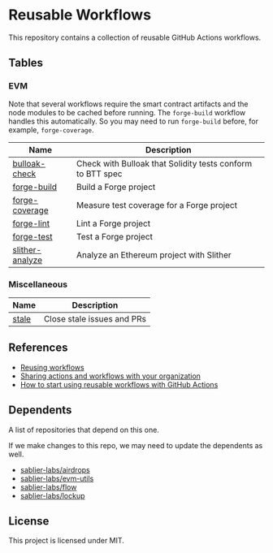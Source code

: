 # Reusable Workflows

This repository contains a collection of reusable GitHub Actions workflows.

## Tables

### EVM

Note that several workflows require the smart contract artifacts and the node modules to be cached before running. The
`forge-build` workflow handles this automatically. So you may need to run `forge-build` before, for example,
`forge-coverage`.

| Name                                                       | Description                                                |
| ---------------------------------------------------------- | ---------------------------------------------------------- |
| [bulloak-check](./.github/workflows/bulloak-check.yml)     | Check with Bulloak that Solidity tests conform to BTT spec |
| [forge-build](./.github/workflows/forge-build.yml)         | Build a Forge project                                      |
| [forge-coverage](./.github/workflows/forge-coverage.yml)   | Measure test coverage for a Forge project                  |
| [forge-lint](./.github/workflows/forge-lint.yml)           | Lint a Forge project                                       |
| [forge-test](./.github/workflows/forge-test.yml)           | Test a Forge project                                       |
| [slither-analyze](./.github/workflows/slither-analyze.yml) | Analyze an Ethereum project with Slither                   |

### Miscellaneous

| Name                                   | Description                |
| -------------------------------------- | -------------------------- |
| [stale](./.github/workflows/stale.yml) | Close stale issues and PRs |

## References

- [Reusing workflows](https://docs.github.com/en/actions/using-workflows/reusing-workflows)
- [Sharing actions and workflows with your organization](https://docs.github.com/en/actions/creating-actions/sharing-actions-and-workflows-with-your-organization)
- [How to start using reusable workflows with GitHub Actions](https://github.blog/2022-02-10-using-reusable-workflows-github-actions/)

## Dependents

A list of repositories that depend on this one.

If we make changes to this repo, we may need to update the dependents as well.

- [sablier-labs/airdrops](https://github.com/sablier-labs/airdrops/)
- [sablier-labs/evm-utils](https://github.com/sablier-labs/evm-utils/)
- [sablier-labs/flow](https://github.com/sablier-labs/flow/)
- [sablier-labs/lockup](https://github.com/sablier-labs/lockup/)

## License

This project is licensed under MIT.
